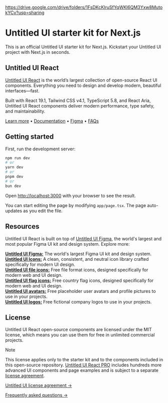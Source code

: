 https://drive.google.com/drive/folders/1FsDKcKIruSfYqWKl6QM3Yxw8MutokYCv?usp=sharing

# Untitled UI starter kit for Next.js

This is an official Untitled UI starter kit for Next.js. Kickstart your Untitled UI project with Next.js in seconds.

## Untitled UI React

[Untitled UI React](https://www.untitledui.com/react) is the world’s largest collection of open-source React UI components. Everything you need to design and develop modern, beautiful interfaces—fast.

Built with React 19.1, Tailwind CSS v4.1, TypeScript 5.8, and React Aria, Untitled UI React components deliver modern performance, type safety, and maintainability.

[Learn more](https://www.untitledui.com/react) • [Documentation](https://www.untitledui.com/react/docs/introduction) • [Figma](https://www.untitledui.com/figma) • [FAQs](https://www.untitledui.com/faqs)

## Getting started

First, run the development server:

```bash
npm run dev
# or
yarn dev
# or
pnpm dev
# or
bun dev
```

Open [http://localhost:3000](http://localhost:3000) with your browser to see the result.

You can start editing the page by modifying `app/page.tsx`. The page auto-updates as you edit the file.

## Resources

Untitled UI React is built on top of [Untitled UI Figma](https://www.untitledui.com/figma), the world's largest and most popular Figma UI kit and design system. Explore more:

**[Untitled UI Figma:](https://www.untitledui.com/react/resources/figma-files)** The world's largest Figma UI kit and design system.
<br/>
**[Untitled UI Icons:](https://www.untitledui.com/react/resources/icons)** A clean, consistent, and neutral icon library crafted specifically for modern UI design.
<br/>
**[Untitled UI file icons:](https://www.untitledui.com/react/resources/file-icons)** Free file format icons, designed specifically for modern web and UI design.
<br/>
**[Untitled UI flag icons:](https://www.untitledui.com/react/resources/flag-icons)** Free country flag icons, designed specifically for modern web and UI design.
<br/>
**[Untitled UI avatars:](https://www.untitledui.com/react/resources/avatars)** Free placeholder user avatars and profile pictures to use in your projects.
<br/>
**[Untitled UI logos:](https://www.untitledui.com/react/resources/logos)** Free fictional company logos to use in your projects.

## License

Untitled UI React open-source components are licensed under the MIT license, which means you can use them for free in unlimited commercial projects.

> [!NOTE]
> This license applies only to the starter kit and to the components included in this open-source repository. [Untitled UI React PRO](https://www.untitledui.com/react) includes hundreds more advanced UI components and page examples and is subject to a separate [license agreement](https://www.untitledui.com/license).

[Untitled UI license agreement →](https://www.untitledui.com/license)

[Frequently asked questions →](https://www.untitledui.com/faqs)
